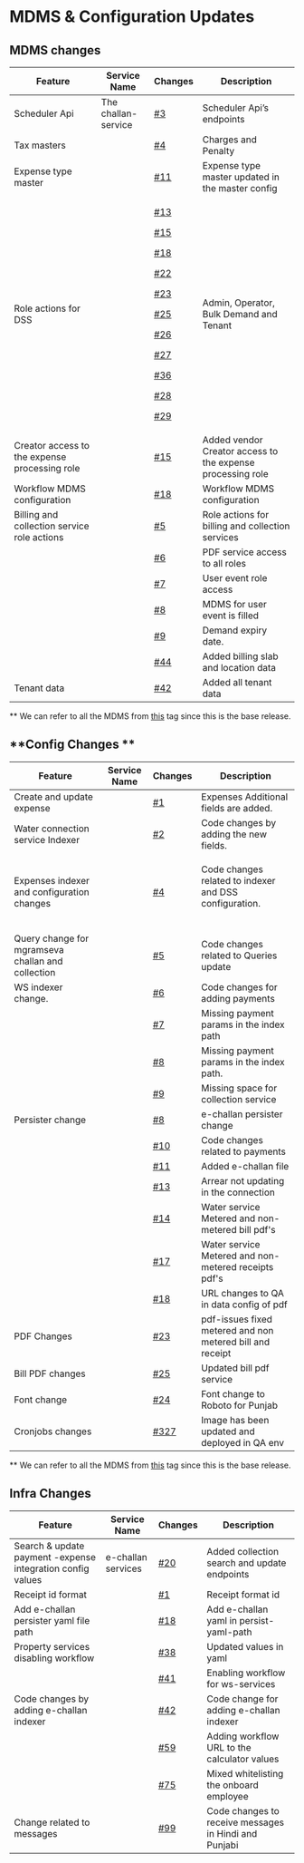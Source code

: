 # MDMS & Configuration Updates

## **MDMS changes**

| **Feature**                                   | **Service Name**    | **Changes**                                                                                                                                                                                                                                                                                                                                                                                                                                                                                                                                                                                                                                                                                                                                                                                                                                                                                            | **Description**                                            |
| --------------------------------------------- | ------------------- | ------------------------------------------------------------------------------------------------------------------------------------------------------------------------------------------------------------------------------------------------------------------------------------------------------------------------------------------------------------------------------------------------------------------------------------------------------------------------------------------------------------------------------------------------------------------------------------------------------------------------------------------------------------------------------------------------------------------------------------------------------------------------------------------------------------------------------------------------------------------------------------------------------ | ---------------------------------------------------------- |
| Scheduler Api                                 | The challan-service | [#3](https://github.com/egovernments/mdms-mgramseva/pull/3)                                                                                                                                                                                                                                                                                                                                                                                                                                                                                                                                                                                                                                                                                                                                                                                                                                            | Scheduler Api’s endpoints                                  |
| Tax masters                                   |                     | [#4](https://github.com/egovernments/mdms-mgramseva/pull/4)                                                                                                                                                                                                                                                                                                                                                                                                                                                                                                                                                                                                                                                                                                                                                                                                                                            | Charges and Penalty                                        |
| Expense type master                           |                     | [#11](https://github.com/egovernments/mdms-mgramseva/pull/11)                                                                                                                                                                                                                                                                                                                                                                                                                                                                                                                                                                                                                                                                                                                                                                                                                                          | Expense type master updated in the master config           |
| Role actions for DSS                          |                     | <p><a href="https://github.com/egovernments/mdms-mgramseva/pull/13">#13</a></p><p><a href="https://github.com/egovernments/mdms-mgramseva/pull/15">#15</a></p><p><a href="https://github.com/egovernments/mdms-mgramseva/pull/18">#18</a></p><p><a href="https://github.com/egovernments/mdms-mgramseva/pull/22">#22</a></p><p> <a href="https://github.com/egovernments/mdms-mgramseva/pull/23">#23</a></p><p><a href="https://github.com/egovernments/mdms-mgramseva/pull/25">#25</a></p><p><a href="https://github.com/egovernments/mdms-mgramseva/pull/26">#26</a></p><p><a href="https://github.com/egovernments/mdms-mgramseva/pull/27">#27</a></p><p><a href="https://github.com/egovernments/mdms-mgramseva/pull/36">#36</a></p><p><a href="https://github.com/egovernments/mdms-mgramseva/pull/28">#28</a></p><p><a href="https://github.com/egovernments/mdms-mgramseva/pull/29">#29</a></p> | Admin, Operator, Bulk Demand and Tenant                    |
| Creator access to the expense processing role |                     | [#15](https://github.com/egovernments/mdms-mgramseva/pull/15)                                                                                                                                                                                                                                                                                                                                                                                                                                                                                                                                                                                                                                                                                                                                                                                                                                          | Added vendor Creator access to the expense processing role |
| Workflow MDMS configuration                   |                     | [#18](https://github.com/egovernments/mdms-mgramseva/pull/18)                                                                                                                                                                                                                                                                                                                                                                                                                                                                                                                                                                                                                                                                                                                                                                                                                                          | Workflow MDMS configuration                                |
| Billing and collection service role actions   |                     | [#5](https://github.com/egovernments/mdms-mgramseva/pull/5)                                                                                                                                                                                                                                                                                                                                                                                                                                                                                                                                                                                                                                                                                                                                                                                                                                            | Role actions for billing and collection services           |
|                                               |                     | [#6](https://github.com/egovernments/mdms-mgramseva/pull/6)                                                                                                                                                                                                                                                                                                                                                                                                                                                                                                                                                                                                                                                                                                                                                                                                                                            | PDF service access to all roles                            |
|                                               |                     | [#7](https://github.com/egovernments/mdms-mgramseva/pull/7)                                                                                                                                                                                                                                                                                                                                                                                                                                                                                                                                                                                                                                                                                                                                                                                                                                            | User event role access                                     |
|                                               |                     | [#8](https://github.com/egovernments/mdms-mgramseva/pull/8)                                                                                                                                                                                                                                                                                                                                                                                                                                                                                                                                                                                                                                                                                                                                                                                                                                            | MDMS for user event is filled                              |
|                                               |                     | [#9](https://github.com/egovernments/mdms-mgramseva/pull/9)                                                                                                                                                                                                                                                                                                                                                                                                                                                                                                                                                                                                                                                                                                                                                                                                                                            | Demand expiry date.                                        |
|                                               |                     | [#44](https://github.com/egovernments/mdms-mgramseva/pull/44)                                                                                                                                                                                                                                                                                                                                                                                                                                                                                                                                                                                                                                                                                                                                                                                                                                          | Added billing slab and location data                       |
|  Tenant data                                  |                     | [#42](https://github.com/egovernments/mdms-mgramseva/pull/42)                                                                                                                                                                                                                                                                                                                                                                                                                                                                                                                                                                                                                                                                                                                                                                                                                                          | Added all tenant data                                      |

\*\* We can refer to all the MDMS from [this](https://github.com/egovernments/mdms-mgramseva/releases/tag/v1.0-alpha) tag since this is the base release.

## **Config Changes  **

| **Feature**                                       | **Service Name** | **Changes**                                                       | **Description**                                                       |
| ------------------------------------------------- | ---------------- | ----------------------------------------------------------------- | --------------------------------------------------------------------- |
| Create and update expense                         |                  | [#1](https://github.com/egovernments/config-mgramseva/pull/1)     | Expenses Additional fields are added.                                 |
| Water connection service Indexer                  |                  | [#2](https://github.com/egovernments/config-mgramseva/pull/2)     | Code changes by adding the new fields.                                |
| Expenses indexer and configuration changes        |                  | [#4](https://github.com/egovernments/config-mgramseva/pull/4)     | <p>Code changes related to indexer and DSS configuration.<br><br></p> |
| Query change for mgramseva challan and collection |                  | [#5](https://github.com/egovernments/config-mgramseva/pull/5)     | Code changes related to Queries update                                |
| WS indexer change.                                |                  | [#6](https://github.com/egovernments/config-mgramseva/pull/6)     | Code changes for adding payments                                      |
|                                                   |                  | [#7](https://github.com/egovernments/config-mgramseva/pull/7)     | Missing payment params in the index path                              |
|                                                   |                  | [#8](https://github.com/egovernments/config-mgramseva/pull/8)     | Missing payment params in the index path.                             |
|                                                   |                  | [#9](https://github.com/egovernments/config-mgramseva/pull/9)     | Missing space for collection service                                  |
| Persister change                                  |                  | [#8](https://github.com/egovernments/config-mgramseva/pull/8)     | e-challan persister change                                            |
|                                                   |                  | [#10](https://github.com/egovernments/config-mgramseva/pull/10)   | Code changes related to payments                                      |
|                                                   |                  | [#11](https://github.com/egovernments/config-mgramseva/pull/11)   | Added e-challan file                                                  |
|                                                   |                  | [#13](https://github.com/egovernments/config-mgramseva/pull/13)   | Arrear not updating in the connection                                 |
|                                                   |                  | [#14](https://github.com/egovernments/config-mgramseva/pull/14)   | Water service Metered and non-metered bill pdf's                      |
|                                                   |                  | [#17](https://github.com/egovernments/config-mgramseva/pull/17)   | Water service Metered and non-metered receipts pdf's                  |
|                                                   |                  | [#18](https://github.com/egovernments/config-mgramseva/pull/18)   | URL changes to QA in data config of pdf                               |
| PDF Changes                                       |                  | [#23](https://github.com/egovernments/config-mgramseva/pull/23)   | pdf-issues fixed metered and non metered bill and receipt             |
| Bill PDF changes                                  |                  | [#25](https://github.com/egovernments/config-mgramseva/pull/25)   | Updated bill pdf service                                              |
| Font change                                       |                  | [#24](https://github.com/egovernments/config-mgramseva/pull/24)   | Font change to Roboto for Punjab                                      |
| Cronjobs changes                                  |                  | [#327](https://github.com/egovernments/punjab-mgramseva/pull/327) | Image has been updated and deployed in QA env                         |

\*\* We can refer to all the MDMS from [this](https://github.com/egovernments/config-mgramseva/releases/tag/v1.0-alpha) tag since this is the base release.

## **Infra Changes**

| **Feature**                                                | **Service Name**   | **Changes**                                                 | **Description**                                       |
| ---------------------------------------------------------- | ------------------ | ----------------------------------------------------------- | ----------------------------------------------------- |
| Search & update payment -expense integration config values | e-challan services | [#20](https://github.com/egovernments/iFix-DevOps/pull/20)  | Added collection search and update endpoints          |
| Receipt id format                                          |                    | [#1](https://github.com/egovernments/mdms-mgramseva/pull/1) | Receipt format id                                     |
| Add e-challan persister yaml file path                     |                    | [#18](https://github.com/egovernments/iFix-DevOps/pull/18)  | Add e-challan yaml in persist-yaml-path               |
| Property services disabling workflow                       |                    | [#38](https://github.com/egovernments/iFix-DevOps/pull/38)  | Updated values in yaml                                |
|                                                            |                    | [#41](https://github.com/egovernments/iFix-DevOps/pull/41)  | Enabling workflow for ws-services                     |
| Code changes by adding e-challan indexer                   |                    | [#42](https://github.com/egovernments/iFix-DevOps/pull/42)  | Code change for adding e-challan indexer              |
|                                                            |                    | [#59](https://github.com/egovernments/iFix-DevOps/pull/59)  | Adding workflow URL to the calculator values          |
|                                                            |                    | [#75](https://github.com/egovernments/iFix-DevOps/pull/75)  | Mixed whitelisting the onboard employee               |
| Change related to messages                                 |                    | [#99](https://github.com/egovernments/iFix-DevOps/pull/99)  | Code changes to receive messages in Hindi and Punjabi |
